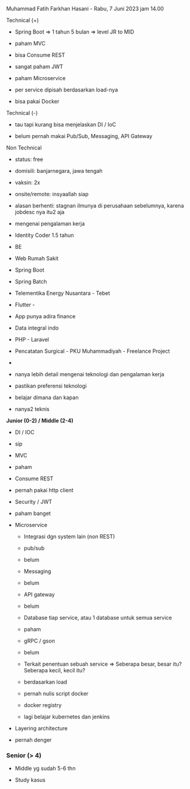 Muhammad Fatih Farkhan Hasani - Rabu, 7 Juni 2023 jam 14.00  

  

Technical (+)  

- Spring Boot => 1 tahun 5 bulan => level JR to MID  
    
- paham MVC  
    
- bisa Consume REST  
    
- sangat paham JWT  
    
- paham Microservice  
    
- per service dipisah berdasarkan load-nya  
    
- bisa pakai Docker  
    

Technical (-)  

- tau tapi kurang bisa menjelaskan DI / IoC  
    
- belum pernah makai Pub/Sub, Messaging, API Gateway  
    

Non Technical  

- status: free  
    
- domisili: banjarnegara, jawa tengah  
    
- vaksin: 2x  
    
- onsite/remote: insyaallah siap  
    
- alasan berhenti: stagnan ilmunya di perusahaan sebelumnya, karena jobdesc nya itu2 aja  
    

  

  

- mengenai pengalaman kerja  
    

- Identity Coder 1.5 tahun  
    

- BE  
    
- Web Rumah Sakit  
    
- Spring Boot  
    
- Spring Batch  
    

- Telementika Energy Nusantara - Tebet  
    

- Flutter -   
    
- App punya adira finance  
    

- Data integral indo  
    

- PHP - Laravel  
    

- Pencatatan Surgical - PKU Muhammadiyah - Freelance Project  
    

-   
    

- nanya lebih detail mengenai teknologi dan pengalaman kerja  
    
- pastikan preferensi teknologi  
    
- belajar dimana dan kapan  
    
- nanya2 teknis  
    

  

  

**Junior (0-2) / Middle (2-4)**  

- DI / IOC  
    

- sip  
    

- MVC  
    

- paham  
    

- Consume REST  
    

- pernah pakai http client  
    

- Security / JWT  
    

- paham banget  
    

- Microservice  
    
    - Integrasi dgn system lain (non REST)  
        
    - pub/sub  
        
    
    - belum  
        
    
    - Messaging  
        
    
    - belum  
        
    
    - API gateway  
        
    
    - belum  
        
    
    - Database tiap service, atau 1 database untuk semua service  
        
    
    - paham  
        
    
    - gRPC / gson  
        
    
    - belum  
        
    
    - Terkait penentuan sebuah service => Seberapa besar, besar itu? Seberapa kecil, kecil itu?  
        
    
    - berdasarkan load  
        
    
    - pernah nulis script docker  
        
    
    - docker registry  
        
    
    - lagi belajar kubernetes dan jenkins  
        
- Layering architecture  
    

- pernah denger  
    

### Senior (> 4)  

- Middle yg sudah 5-6 thn  
    
- Study kasus
